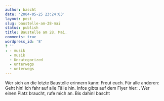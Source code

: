 ```yaml
---
author: bascht
date: '2004-05-25 23:24:03'
layout: post
slug: baustelle-am-28-mai
status: publish
title: Baustelle am 28. Mai.
comments: true
wordpress_id: '8'
? ''
: - musik
  - musik
  - Uncategorized
  - unterwegs
  - unterwegs
---
```


Wer sich an die letzte Baustelle erinnern kann: Freut euch. Für
alle anderen: Geht hin! Ich fahr auf alle Fälle hin. Infos gibts
auf dem Flyer hier: . Wer einen Platz braucht, rufe mich an. Bis
dahin! bascht


